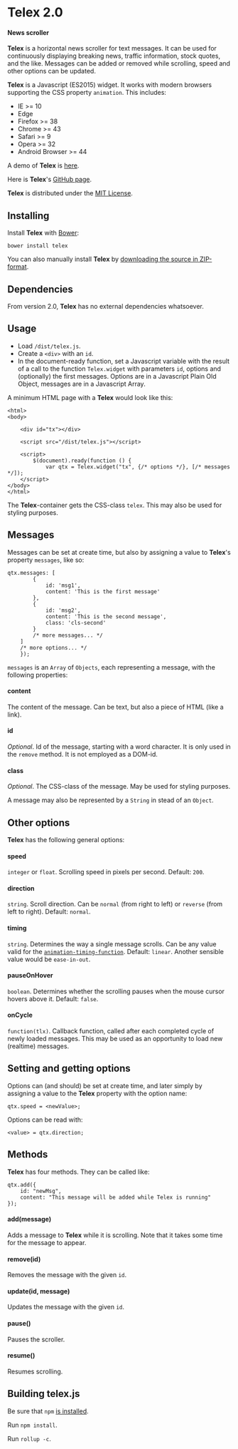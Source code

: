 Telex 2.0
=========

#### News scroller ####

**Telex** is a horizontal news scroller for text messages. It can be used for continuously displaying breaking news, traffic information, stock quotes, and the like. Messages can be added or removed while scrolling, speed and other options can be updated.

**Telex** is a Javascript (ES2015) widget. It works with modern browsers supporting the CSS property `animation`. This includes:

- IE >= 10
- Edge
- Firefox >= 38
- Chrome >= 43
- Safari >= 9
- Opera >= 32
- Android Browser >= 44

A demo of **Telex** is [here](http://www.sjaakpriester.nl/software/telex).

Here is **Telex**'s  [GitHub page](https://github.com/sjaakp/telex).

**Telex** is distributed under the [MIT License](http://mit-license.org/).

## Installing ##

Install **Telex** with [Bower](http://bower.io/):

	bower install telex

You can also manually install **Telex** by [downloading the source in ZIP-format](https://github.com/sjaakp/telex/archive/master.zip).

## Dependencies ##

From version 2.0, **Telex** has no external dependencies whatsoever.

## Usage ##

- Load `/dist/telex.js`.
- Create a `<div>` with an `id`. 
- In the document-ready function, set a Javascript variable with the result of a call to the function `Telex.widget` with parameters `id`, options and (optionally) the first messages. Options are in a Javascript Plain Old Object, messages are in a Javascript Array.

A minimum HTML page with a **Telex** would look like this:

	<html>
	<body>

		<div id="tx"></div>

		<script src="/dist/telex.js"></script>

		<script>
			$(document).ready(function () {
				var qtx = Telex.widget("tx", {/* options */}, [/* messages */]);
		</script>
	</body>
	</html>

The **Telex**-container gets the CSS-class `telex`. This may also be used for styling purposes.

## Messages ##

Messages can be set at create time, but also by assigning a value to **Telex**'s property `messages`, like so:

	qtx.messages: [
			{
            	id: 'msg1',
            	content: 'This is the first message'
			},
			{
            	id: 'msg2',
            	content: 'This is the second message',
				class: 'cls-second'
			}
			/* more messages... */
		]
		/* more options... */
		});

`messages` is an `Array` of `Objects`, each representing a message, with the following properties:

#### content ####

The content of the message. Can be text, but also a piece of HTML (like a link).

#### id ####

*Optional*. Id of the message, starting with a word character. It is only used in the `remove` method. It is not employed as a DOM-id.

#### class ####

*Optional*. The CSS-class of the message. May be used for styling purposes.

A message may also be represented by a `String` in stead of an `Object`. 

## Other options ##

**Telex** has the following general options:

#### speed ####

`integer` or `float`. Scrolling speed in pixels per second. Default: `200`.

#### direction ####

`string`. Scroll direction. Can be `normal` (from right to left) or `reverse` (from left to right). Default: `normal`.

#### timing ####

`string`. Determines the way a single message scrolls. Can be any value valid for the [`animation-timing-function`](https://developer.mozilla.org/en-US/docs/Web/CSS/animation-timing-function "MDN Network"). Default: `linear`. Another sensible value would be `ease-in-out`.

#### pauseOnHover ####

`boolean`. Determines whether the scrolling pauses when the mouse cursor hovers above it. Default: `false`.

#### onCycle ####

`function(tlx)`. Callback function, called after each completed cycle of newly loaded messages. This may be used as an opportunity to load new (realtime) messages.

## Setting and getting options ##

Options can (and should) be set at create time, and later simply by assigning a value to the **Telex** property with the option name:

	qtx.speed = <newValue>;  

Options can be read with:

	<value> = qtx.direction;

## Methods ##

**Telex** has four methods. They can be called like:

	qtx.add({
		id: "newMsg",
		content: "This message will be added while Telex is running"
	});  

#### add(message) ####

Adds a message to **Telex** while it is scrolling. Note that it takes some time for the message to appear.

#### remove(id) ####

Removes the message with the given `id`.

#### update(id, message) ####

Updates the message with the given `id`.

#### pause() ####

Pauses the scroller.

#### resume() ####

Resumes scrolling.

## Building telex.js ##

Be sure that `npm` [is installed](https://www.npmjs.com/get-npm).

Run `npm install`.

Run `rollup -c`.